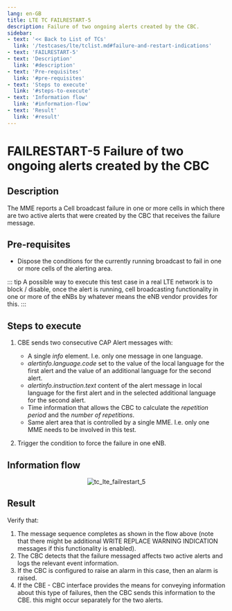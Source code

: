 ```yaml
---
lang: en-GB
title: LTE TC FAILRESTART-5
description: Failure of two ongoing alerts created by the CBC.
sidebar:
- text: '<< Back to List of TCs'
  link: '/testcases/lte/tclist.md#failure-and-restart-indications'
- text: 'FAILRESTART-5'
- text: 'Description'
  link: '#description'
- text: 'Pre-requisites'
  link: '#pre-requisites'
- text: 'Steps to execute'
  link: '#steps-to-execute'
- text: 'Information flow'
  link: '#information-flow'
- text: 'Result'
  link: '#result'
---
```


# **FAILRESTART-5** Failure of two ongoing alerts created by the CBC

## Description

The MME reports a Cell broadcast failure in one or more cells in which 
there are two active alerts that were created by the CBC that receives 
the failure message. 

## Pre-requisites

* Dispose the conditions for the currently running broadcast to fail in one 
  or more cells of the alerting area.

::: tip
A possible way to execute this test case in a real LTE network is to block / 
disable, once the alert is running, cell broadcasting functionality in one or 
more of the eNBs by whatever means the eNB vendor provides for this.
:::

## Steps to execute

1. CBE sends two consecutive CAP Alert messages with:
   - A single *info* element. I.e. only one message in one language.
   - *alertinfo.language.code* set to the value of the local language for the 
     first alert and the value of an additional language for the second alert.
   - *alertinfo.instruction.text* content of the alert message in local 
     language for the first alert and in the selected additional language for
     the second alert.
   - Time information that allows the CBC to calculate the *repetition period*
     and the *number of repetitions*.
   - Same alert area that is controlled by a single MME. I.e. only one MME 
     needs to be involved in this test.

2. Trigger the condition to force the failure in one eNB.

## Information flow

<div style="text-align: center;">

![tc_lte_failrestart_5](/assets/img/flows/lte/failrestart/tc_lte_failrestart_5.svg)

</div>

## Result

Verify that:

1. The message sequence completes as shown in the flow above (note that there 
   might be additional WRITE REPLACE WARNING INDICATION messages if this 
   functionality is enabled).
2. The CBC detects that the failure messaged affects two active alerts and logs
   the relevant event information. 
3. If the CBC is configured to raise an alarm in this case, then an alarm is
   raised.
4. If the CBE - CBC interface provides the means for conveying information 
   about this type of failures, then the CBC sends this information to the CBE.
   this might occur separately for the two alerts.

